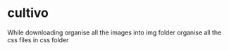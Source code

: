 # cultivo
While downloading
organise all the images into img folder
organise all the css files in css folder

